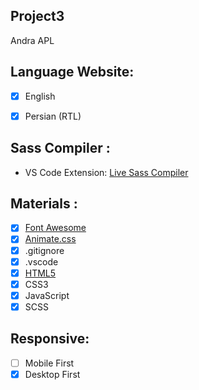 ## Project3

Andra APL 

## **Language Website:**
- [x] English
- [x] Persian (RTL)


## **Sass Compiler :**
- VS Code Extension: [Live Sass Compiler](https://marketplace.visualstudio.com/items?itemName=ritwickdey.live-sass "marketplace.visualstudio.com")

## **Materials :**

- [x] [Font Awesome](https://fontawesome.com/ "fontawesome.com")
- [x] [Animate.css](https://animate.style/ "animate.style")
- [x] .gitignore
- [x] .vscode
- [x] [HTML5](https://www.w3schools.com/html/html5_semantic_elements.asp "HTML5 Semantic Elements")
- [x] CSS3
- [x] JavaScript
- [x] SCSS

## Responsive:
- [ ] Mobile First
- [x] Desktop First
